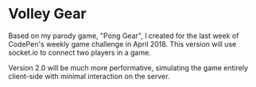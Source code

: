 # Volley Gear

Based on my parody game, "Pong Gear", I created for the last week of CodePen's weekly game challenge in April 2018. This version will use socket.io to connect two players in a game.

Version 2.0 will be much more performative, simulating the game entirely client-side with minimal interaction on the server.
